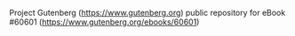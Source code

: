 Project Gutenberg (https://www.gutenberg.org) public repository for eBook #60601 (https://www.gutenberg.org/ebooks/60601)
